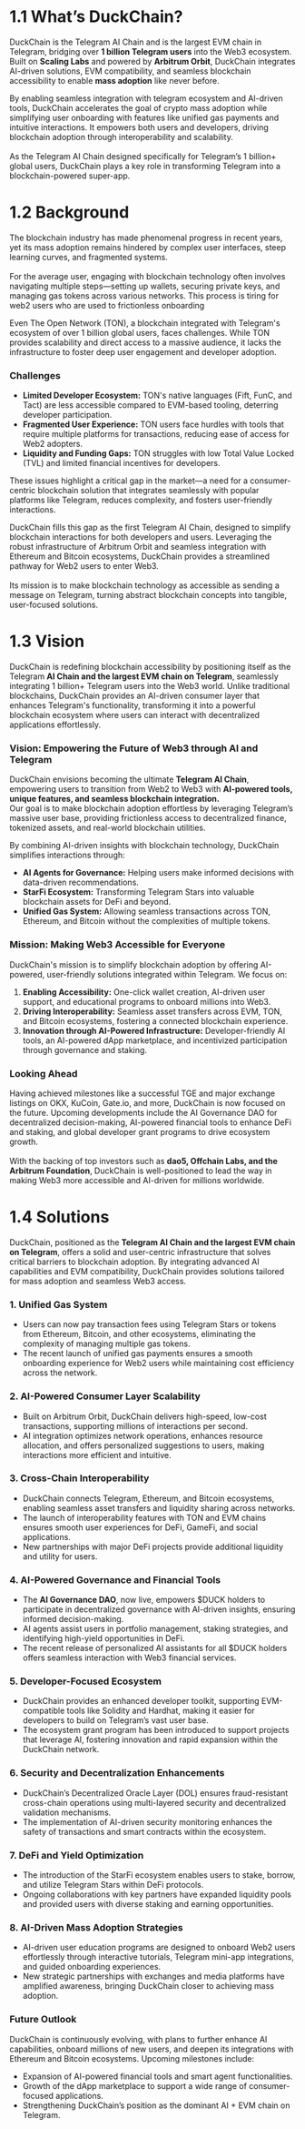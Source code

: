 # 1.1 What’s DuckChain?

DuckChain is the Telegram AI Chain and is the largest EVM chain in Telegram, bridging over **1 billion Telegram users** into the Web3 ecosystem. Built on **Scaling Labs** and powered by **Arbitrum Orbit**, DuckChain integrates AI-driven solutions, EVM compatibility, and seamless blockchain accessibility to enable **mass adoption** like never before.

By enabling seamless integration with telegram ecosystem and AI-driven tools, DuckChain accelerates the goal of crypto mass adoption while simplifying user onboarding with features like unified gas payments and intuitive interactions. It empowers both users and developers, driving blockchain adoption through interoperability and scalability.\
\
As the Telegram AI Chain designed specifically for Telegram’s 1 billion+ global users, DuckChain plays a key role in transforming Telegram into a blockchain-powered super-app.

# 1.2 Background

The blockchain industry has made phenomenal progress  in recent years, yet its mass adoption remains hindered by complex user interfaces, steep learning curves, and fragmented systems. \
\
For the average user, engaging with blockchain technology often involves navigating multiple steps—setting up wallets, securing private keys, and managing gas tokens across various networks. This process is tiring for web2 users who are used to frictionless onboarding

Even The Open Network (TON), a blockchain integrated with Telegram's ecosystem of over 1 billion global users, faces challenges. While TON provides scalability and direct access to a massive audience, it lacks the infrastructure to foster deep user engagement and developer adoption.&#x20;

### **Challenges**

* **Limited Developer Ecosystem:** TON's native languages (Fift, FunC, and Tact) are less accessible compared to EVM-based tooling, deterring developer participation.
* **Fragmented User Experience:** TON users face hurdles with tools that require multiple platforms for transactions, reducing ease of access for Web2 adopters.
* **Liquidity and Funding Gaps:** TON struggles with low Total Value Locked (TVL) and limited financial incentives for developers.

These issues highlight a critical gap in the market—a need for a consumer-centric blockchain solution that integrates seamlessly with popular platforms like Telegram, reduces complexity, and fosters user-friendly interactions.

DuckChain fills this gap as the first Telegram AI Chain, designed to simplify blockchain interactions for both developers and users. Leveraging the robust infrastructure of Arbitrum Orbit and seamless integration with Ethereum and Bitcoin ecosystems, DuckChain provides a streamlined pathway for Web2 users to enter Web3.\
\
Its mission is to make blockchain technology as accessible as sending a message on Telegram, turning abstract blockchain concepts into tangible, user-focused solutions.

# 1.3 Vision

DuckChain is redefining blockchain accessibility by positioning itself as the Telegram **AI Chain and the largest EVM chain on Telegram**, seamlessly integrating 1 billion+ Telegram users into the Web3 world. Unlike traditional blockchains, DuckChain provides an AI-driven consumer layer that enhances Telegram's functionality, transforming it into a powerful blockchain ecosystem where users can interact with decentralized applications effortlessly.

### **Vision: Empowering the Future of Web3 through AI and Telegram**

DuckChain envisions becoming the ultimate **Telegram AI Chain**, empowering users to transition from Web2 to Web3 with **AI-powered tools, unique features, and seamless blockchain integration.** \
Our goal is to make blockchain adoption effortless by leveraging Telegram’s massive user base, providing frictionless access to decentralized finance, tokenized assets, and real-world blockchain utilities.

By combining AI-driven insights with blockchain technology, DuckChain simplifies interactions through:

* **AI Agents for Governance:** Helping users make informed decisions with data-driven recommendations.
* **StarFi Ecosystem:** Transforming Telegram Stars into valuable blockchain assets for DeFi and beyond.
* **Unified Gas System:** Allowing seamless transactions across TON, Ethereum, and Bitcoin without the complexities of multiple tokens.

### **Mission: Making Web3 Accessible for Everyone**

DuckChain's mission is to simplify blockchain adoption by offering AI-powered, user-friendly solutions integrated within Telegram. We focus on:

1. **Enabling Accessibility:** One-click wallet creation, AI-driven user support, and educational programs to onboard millions into Web3.
2. **Driving Interoperability:** Seamless asset transfers across EVM, TON, and Bitcoin ecosystems, fostering a connected blockchain experience.
3. **Innovation through AI-Powered Infrastructure:** Developer-friendly AI tools, an AI-powered dApp marketplace, and incentivized participation through governance and staking.

### **Looking Ahead**

Having achieved milestones like a successful TGE and major exchange listings on OKX, KuCoin, Gate.io, and more, DuckChain is now focused on the future. Upcoming developments include the AI Governance DAO for decentralized decision-making, AI-powered financial tools to enhance DeFi and staking, and global developer grant programs to drive ecosystem growth. \
\
With the backing of top investors such as **dao5, Offchain Labs, and the Arbitrum Foundation**, DuckChain is well-positioned to lead the way in making Web3 more accessible and AI-driven for millions worldwide.

# 1.4 Solutions

DuckChain, positioned as the **Telegram AI Chain and the largest EVM chain on Telegram**, offers a solid and user-centric infrastructure that solves critical barriers to blockchain adoption. By integrating advanced AI capabilities and EVM compatibility, DuckChain provides solutions tailored for mass adoption and seamless Web3 access.

### **1. Unified Gas System**

* Users can now pay transaction fees using Telegram Stars or tokens from Ethereum, Bitcoin, and other ecosystems, eliminating the complexity of managing multiple gas tokens.
* The recent launch of unified gas payments ensures a smooth onboarding experience for Web2 users while maintaining cost efficiency across the network.

### **2. AI-Powered Consumer Layer Scalability**

* Built on Arbitrum Orbit, DuckChain delivers high-speed, low-cost transactions, supporting millions of interactions per second.
* AI integration optimizes network operations, enhances resource allocation, and offers personalized suggestions to users, making interactions more efficient and intuitive.

### **3. Cross-Chain Interoperability**

* DuckChain connects Telegram, Ethereum, and Bitcoin ecosystems, enabling seamless asset transfers and liquidity sharing across networks.
* The launch of interoperability features with TON and EVM chains ensures smooth user experiences for DeFi, GameFi, and social applications.
* New partnerships with major DeFi projects provide additional liquidity and utility for users.

### **4. AI-Powered Governance and Financial Tools**

* The **AI Governance DAO**, now live, empowers $DUCK holders to participate in decentralized governance with AI-driven insights, ensuring informed decision-making.
* AI agents assist users in portfolio management, staking strategies, and identifying high-yield opportunities in DeFi.
* The recent release of personalized AI assistants for all $DUCK holders offers seamless interaction with Web3 financial services.

### **5. Developer-Focused Ecosystem**

* DuckChain provides an enhanced developer toolkit, supporting EVM-compatible tools like Solidity and Hardhat, making it easier for developers to build on Telegram’s vast user base.
* The ecosystem grant program has been introduced to support projects that leverage AI, fostering innovation and rapid expansion within the DuckChain network.

### **6. Security and Decentralization Enhancements**

* DuckChain’s Decentralized Oracle Layer (DOL) ensures fraud-resistant cross-chain operations using multi-layered security and decentralized validation mechanisms.
* The implementation of AI-driven security monitoring enhances the safety of transactions and smart contracts within the ecosystem.

### **7. DeFi and Yield Optimization**

* The introduction of the StarFi ecosystem enables users to stake, borrow, and utilize Telegram Stars within DeFi protocols.
* Ongoing collaborations with key partners have expanded liquidity pools and provided users with diverse staking and earning opportunities.

### **8. AI-Driven Mass Adoption Strategies**

* AI-driven user education programs are designed to onboard Web2 users effortlessly through interactive tutorials, Telegram mini-app integrations, and guided onboarding experiences.
* New strategic partnerships with exchanges and media platforms have amplified awareness, bringing DuckChain closer to achieving mass adoption.

### **Future Outlook**

DuckChain is continuously evolving, with plans to further enhance AI capabilities, onboard millions of new users, and deepen its integrations with Ethereum and Bitcoin ecosystems. Upcoming milestones include:

* Expansion of AI-powered financial tools and smart agent functionalities.
* Growth of the dApp marketplace to support a wide range of consumer-focused applications.
* Strengthening DuckChain’s position as the dominant AI + EVM chain on Telegram.



